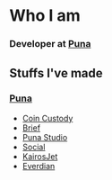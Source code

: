 # Who I am
### Developer at [Puna](https://puna.studio)

## Stuffs I've made
  ### [Puna](https://puna.studio)

  - [Coin Custody](https://coincustody.io)
  - [Brief](https://brief.puna.studio)
  - [Puna Studio](https://puna.studio)
  - [Social](https://social.puna.studio)
  - [KairosJet](https://www.kairosjet.com/)
 -  [Everdian](https://www.everdian.com/)
<!--
**sebafernandes/sebafernandes** is a ✨ _special_ ✨ repository because its `README.md` (this file) appears on your GitHub profile.

Here are some ideas to get you started:

- 🔭 I’m currently working on ...
- 🌱 I’m currently learning ...
- 👯 I’m looking to collaborate on ...
- 🤔 I’m looking for help with ...
- 💬 Ask me about ...
- 📫 How to reach me: ...
- 😄 Pronouns: ...
- ⚡ Fun fact: ...
-->
